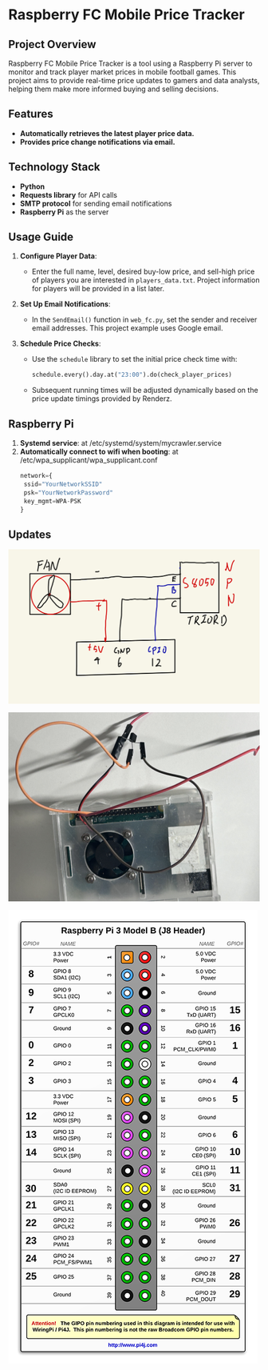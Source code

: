 # Raspberry FC Mobile Price Tracker

## Project Overview
Raspberry FC Mobile Price Tracker is a tool using a Raspberry Pi server to monitor and track player market prices in mobile football games. This project aims to provide real-time price updates to gamers and data analysts, helping them make more informed buying and selling decisions.

## Features
- **Automatically retrieves the latest player price data.**
- **Provides price change notifications via email.**

## Technology Stack
- **Python**
- **Requests library** for API calls
- **SMTP protocol** for sending email notifications
- **Raspberry Pi** as the server

## Usage Guide

1. **Configure Player Data**:
   - Enter the full name, level, desired buy-low price, and sell-high price of players you are interested in `players_data.txt`. Project information for players will be provided in a list later.

2. **Set Up Email Notifications**:
   - In the `SendEmail()` function in `web_fc.py`, set the sender and receiver email addresses. This project example uses Google email.

3. **Schedule Price Checks**:
   - Use the `schedule` library to set the initial price check time with:
     ```python
     schedule.every().day.at("23:00").do(check_player_prices)
     ```
   - Subsequent running times will be adjusted dynamically based on the price update timings provided by Renderz.
## Raspberry Pi

1. **Systemd service**: at /etc/systemd/system/mycrawler.service
2. **Automatically connect to wifi when booting**: at /etc/wpa_supplicant/wpa_supplicant.conf
   ```python
   network={
    ssid="YourNetworkSSID"
    psk="YourNetworkPassword"
    key_mgmt=WPA-PSK
   }
   ```
## Updates

![Raspberry Pi Connection Circuit Diagram](Circuit_diagram.jpeg)

![Actual Raspberry Pi Connection](RaspberryPi.jpg)

![Raspberry Pi Pin Interface Diagram](header-3b.png)



